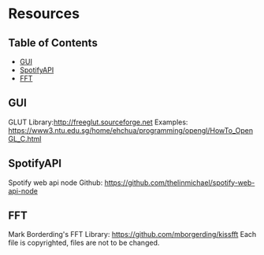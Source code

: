 # Resources

## Table of Contents
- [GUI](#GUI)
- [SpotifyAPI](#SpotifyAPI)
- [FFT](#FFT)

## GUI
GLUT Library:http://freeglut.sourceforge.net
Examples: https://www3.ntu.edu.sg/home/ehchua/programming/opengl/HowTo_OpenGL_C.html

## SpotifyAPI
Spotify web api node
Github: https://github.com/thelinmichael/spotify-web-api-node

## FFT
Mark Borderding's FFT Library: https://github.com/mborgerding/kissfft
Each file is copyrighted, files are not to be changed.
